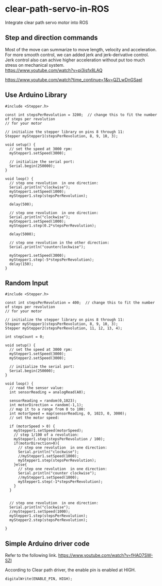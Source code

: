 # clear-path-servo-in-ROS
Integrate clear path servo motor into ROS


## Step and direction commands

Most of the move can summarize to move length, velocity and acceleration. For more smooth control, we can added jerk and jerk-derivative control. Jerk control also can achive higher acceleration without put too much stress on mechanical system.   
https://www.youtube.com/watch?v=pi3isfx8LAQ

https://www.youtube.com/watch?time_continue=1&v=QZLwDnGSaeI

## Use Arduino Library
```
#include <Stepper.h>

const int stepsPerRevolution = 3200;  // change this to fit the number of steps per revolution
// for your motor

// initialize the stepper library on pins 8 through 11:
Stepper myStepper1(stepsPerRevolution, 8, 9, 10, 3);

void setup() {
  // set the speed at 3000 rpm:
  myStepper1.setSpeed(3000);
  
  // initialize the serial port:
  Serial.begin(250000);
}

void loop() {
  // step one revolution  in one direction:
  Serial.println("clockwise");
  myStepper1.setSpeed(1000);
  myStepper1.step(stepsPerRevolution);
    
  delay(500);
  
  // step one revolution  in one direction:
  Serial.println("clockwise");
  myStepper1.setSpeed(1000);
  myStepper1.step(0.2*stepsPerRevolution);
  
  delay(5000);

  // step one revolution in the other direction:
  Serial.println("counterclockwise");
  
  myStepper1.setSpeed(3000);
  myStepper1.step(-5*stepsPerRevolution);
  delay(150);
}
```
## Random Input
```
#include <Stepper.h>

const int stepsPerRevolution = 400;  // change this to fit the number of steps per revolution
// for your motor

// initialize the stepper library on pins 8 through 11:
Stepper myStepper1(stepsPerRevolution, 8, 9, 10, 3);
Stepper myStepper2(stepsPerRevolution, 11, 12, 13, 4);

int stepCount = 0;

void setup() {
  // set the speed at 3000 rpm:
  myStepper1.setSpeed(3000);
  myStepper2.setSpeed(3000);

  // initialize the serial port:
  Serial.begin(250000);
}

void loop() {
  // read the sensor value:
  int sensorReading = analogRead(A0);

  sensorReading = random(0,1023);
  int motorDirection = random(-1,1);
  // map it to a range from 0 to 100:
  int motorSpeed = map(sensorReading, 0, 1023, 0, 3000);
  // set the motor speed:

  if (motorSpeed > 0) {
    myStepper1.setSpeed(motorSpeed);
    // step 1/100 of a revolution:
    myStepper1.step(stepsPerRevolution / 100);
    if(motorDirection>0){
      // step one revolution  in one direction:
      Serial.println("clockwise");
      //myStepper1.setSpeed(1000);
      myStepper1.step(stepsPerRevolution);
    }else{
      // step one revolution  in one direction:
      Serial.println("counter clockwise");
      //myStepper1.setSpeed(1000);
      myStepper1.step(-1*stepsPerRevolution);
    }
  }

  
  // step one revolution  in one direction:
  Serial.println("clockwise");
  //myStepper1.setSpeed(1000);
  myStepper1.step(stepsPerRevolution);
  myStepper2.step(stepsPerRevolution);
  
}
```
## Simple Arduino driver code
Refer to the following link.
https://www.youtube.com/watch?v=fHAO7SW-SZI

According to Clear path driver, the enable pin is enabled at HIGH. 
```
digitalWrite(ENABLE_PIN, HIGH);
```







